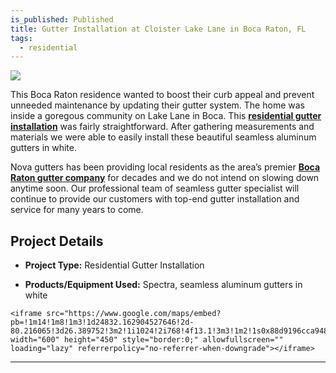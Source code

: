 ```yaml
---
is_published: Published
title: Gutter Installation at Cloister Lake Lane in Boca Raton, FL
tags:
  - residential
---
```

![](/media/rank-utah/boca-raton-residential-gutter-installation-project1.jpg)

This Boca Raton residence wanted to boost their curb appeal and prevent unneeded maintenance by updating their gutter system. The home was inside a goregous community on Lake Lane in Boca. This [**residential gutter installation**](https://www.novagutter.com/residential-gutter-installation-boca-raton-fl.php) was fairly straightforward. After gathering measurements and materials we were able to easily install these beautiful seamless aluminum gutters in white.

Nova gutters has been providing local residents as the area’s premier [**Boca Raton gutter company**](https://www.novagutter.com/) for decades and we do not intend on slowing down anytime soon. Our professional team of seamless gutter specialist will continue to provide our customers with top-end gutter installation and service for many years to come.

## Project Details

*   **Project Type:** Residential Gutter Installation
    
*   **Products/Equipment Used:** Spectra, seamless aluminum gutters in white
    

```
<iframe src="https://www.google.com/maps/embed?pb=!1m14!1m8!1m3!1d24832.162904527646!2d-80.216065!3d26.389752!3m2!1i1024!2i768!4f13.1!3m3!1m2!1s0x88d9196cca948e29%3A0x6489ef6973bc7561!2sCloister%20Lake%20Ln%2C%20Florida%2033498!5e1!3m2!1sen!2sus!4v1752004650766!5m2!1sen!2sus" width="600" height="450" style="border:0;" allowfullscreen="" loading="lazy" referrerpolicy="no-referrer-when-downgrade"></iframe>
```

* * *